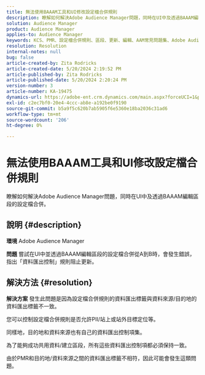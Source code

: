 ```yaml
---
title: 無法使用BAAAM工具和UI修改設定檔合併規則
description: 瞭解如何解決Adobe Audience Manager問題，同時在UI中及透過BAAAM編輯區段的設定檔合併。
solution: Audience Manager
product: Audience Manager
applies-to: Audience Manager
keywords: KCS、PMR、設定檔合併規則、區段、更新、編輯、AAM常見問題集、Adobe Audience Manager、無法修改、BAAAM工具
resolution: Resolution
internal-notes: null
bug: false
article-created-by: Zita Rodricks
article-created-date: 5/20/2024 2:19:52 PM
article-published-by: Zita Rodricks
article-published-date: 5/20/2024 2:20:24 PM
version-number: 3
article-number: KA-19475
dynamics-url: https://adobe-ent.crm.dynamics.com/main.aspx?forceUCI=1&pagetype=entityrecord&etn=knowledgearticle&id=7f22d003-b416-ef11-9f8a-6045bd026dc7
exl-id: c2ec7bf0-20e4-4ccc-ab8e-a192be0f9190
source-git-commit: b5a9f5c620b7ab5905f6e5360e18ba2036c31ad6
workflow-type: tm+mt
source-wordcount: '206'
ht-degree: 0%

---
```


# 無法使用BAAAM工具和UI修改設定檔合併規則


瞭解如何解決Adobe Audience Manager問題，同時在UI中及透過BAAAM編輯區段的設定檔合併。

## 說明 {#description}


<b>環境</b>
Adobe Audience Manager

<b>問題</b>
嘗試在UI中並透過BAAAM編輯區段的設定檔合併從A到B時，會發生錯誤，指出「資料匯出控制」規則阻止更新。


## 解決方法 {#resolution}


<b>解決方案</b>
發生此問題是因為設定檔合併規則的資料匯出標籤與資料來源/目的地的資料匯出標籤不一致。

您可以控制設定檔合併規則是否允許PII/站上或站外目標定位等。

同樣地，目的地和資料來源也有自己的資料匯出控制項集。

為了能夠成功共用資料/建立區段，所有這些資料匯出控制項都必須保持一致。

由於PMR和目的地/資料來源之間的資料匯出標籤不相符，因此可能會發生這類問題。
